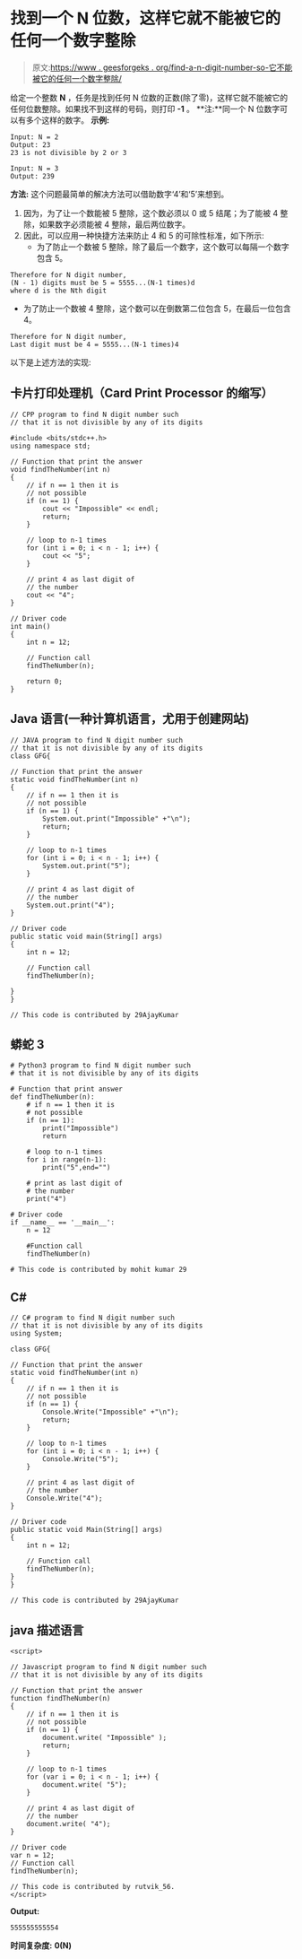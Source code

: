 # 找到一个 N 位数，这样它就不能被它的任何一个数字整除

> 原文:[https://www . geesforgeks . org/find-a-n-digit-number-so-它不能被它的任何一个数字整除/](https://www.geeksforgeeks.org/find-a-n-digit-number-such-that-it-is-not-divisible-by-any-of-its-digits/)

给定一个整数 **N** ，任务是找到任何 N 位数的正数(除了零)，这样它就不能被它的任何位数整除。如果找不到这样的号码，则打印 **-1** 。
**注:**同一个 N 位数字可以有多个这样的数字。
**示例:**

```
Input: N = 2  
Output: 23
23 is not divisible by 2 or 3

Input: N = 3
Output: 239
```

**方法:**
这个问题最简单的解决方法可以借助数字‘4’和‘5’来想到。

1.  因为，为了让一个数能被 5 整除，这个数必须以 0 或 5 结尾；为了能被 4 整除，如果数字必须能被 4 整除，最后两位数字。
2.  因此，可以应用一种快捷方法来防止 4 和 5 的可除性标准，如下所示:
    *   为了防止一个数被 5 整除，除了最后一个数字，这个数可以每隔一个数字包含 5。

```
Therefore for N digit number,
(N - 1) digits must be 5 = 5555...(N-1 times)d
where d is the Nth digit
```

*   为了防止一个数被 4 整除，这个数可以在倒数第二位包含 5，在最后一位包含 4。

```
Therefore for N digit number,
Last digit must be 4 = 5555...(N-1 times)4
```

以下是上述方法的实现:

## 卡片打印处理机（Card Print Processor 的缩写）

```
// CPP program to find N digit number such
// that it is not divisible by any of its digits

#include <bits/stdc++.h>
using namespace std;

// Function that print the answer
void findTheNumber(int n)
{
    // if n == 1 then it is
    // not possible
    if (n == 1) {
        cout << "Impossible" << endl;
        return;
    }

    // loop to n-1 times
    for (int i = 0; i < n - 1; i++) {
        cout << "5";
    }

    // print 4 as last digit of
    // the number
    cout << "4";
}

// Driver code
int main()
{
    int n = 12;

    // Function call
    findTheNumber(n);

    return 0;
}
```

## Java 语言(一种计算机语言，尤用于创建网站)

```
// JAVA program to find N digit number such
// that it is not divisible by any of its digits
class GFG{

// Function that print the answer
static void findTheNumber(int n)
{
    // if n == 1 then it is
    // not possible
    if (n == 1) {
        System.out.print("Impossible" +"\n");
        return;
    }

    // loop to n-1 times
    for (int i = 0; i < n - 1; i++) {
        System.out.print("5");
    }

    // print 4 as last digit of
    // the number
    System.out.print("4");
}

// Driver code
public static void main(String[] args)
{
    int n = 12;

    // Function call
    findTheNumber(n);

}
}

// This code is contributed by 29AjayKumar
```

## 蟒蛇 3

```
# Python3 program to find N digit number such
# that it is not divisible by any of its digits

# Function that print answer
def findTheNumber(n):
    # if n == 1 then it is
    # not possible
    if (n == 1):
        print("Impossible")
        return

    # loop to n-1 times
    for i in range(n-1):
        print("5",end="")

    # print as last digit of
    # the number
    print("4")

# Driver code
if __name__ == '__main__':
    n = 12

    #Function call
    findTheNumber(n)

# This code is contributed by mohit kumar 29
```

## C#

```
// C# program to find N digit number such
// that it is not divisible by any of its digits
using System;

class GFG{

// Function that print the answer
static void findTheNumber(int n)
{
    // if n == 1 then it is
    // not possible
    if (n == 1) {
        Console.Write("Impossible" +"\n");
        return;
    }

    // loop to n-1 times
    for (int i = 0; i < n - 1; i++) {
        Console.Write("5");
    }

    // print 4 as last digit of
    // the number
    Console.Write("4");
}

// Driver code
public static void Main(String[] args)
{
    int n = 12;

    // Function call
    findTheNumber(n);
}
}

// This code is contributed by 29AjayKumar
```

## java 描述语言

```
<script>

// Javascript program to find N digit number such
// that it is not divisible by any of its digits

// Function that print the answer
function findTheNumber(n)
{
    // if n == 1 then it is
    // not possible
    if (n == 1) {
        document.write( "Impossible" );
        return;
    }

    // loop to n-1 times
    for (var i = 0; i < n - 1; i++) {
        document.write( "5");
    }

    // print 4 as last digit of
    // the number
    document.write( "4");
}

// Driver code
var n = 12;
// Function call
findTheNumber(n);

// This code is contributed by rutvik_56.
</script>
```

**Output:** 

```
555555555554
```

**时间复杂度:** **0(N)**